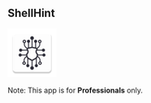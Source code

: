 ## ShellHint
 ![alt text](app/src/main/res/mipmap-xhdpi/icon1.png)

Note:
This app is for **Professionals** only.